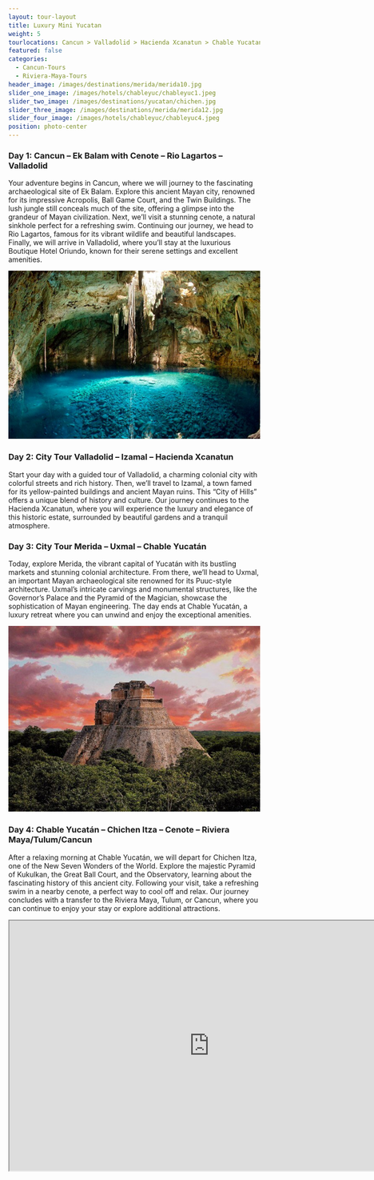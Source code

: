 ```yaml
---
layout: tour-layout
title: Luxury Mini Yucatan
weight: 5
tourlocations: Cancun > Valladolid > Hacienda Xcanatun > Chable Yucatan > Riviera Maya
featured: false
categories:
  - Cancun-Tours
  - Riviera-Maya-Tours
header_image: /images/destinations/merida/merida10.jpg
slider_one_image: /images/hotels/chableyuc/chableyuc1.jpeg
slider_two_image: /images/destinations/yucatan/chichen.jpg
slider_three_image: /images/destinations/merida/merida12.jpg
slider_four_image: /images/hotels/chableyuc/chableyuc4.jpeg
position: photo-center
---
```


### Day 1: Cancun – Ek Balam with Cenote – Rio Lagartos – Valladolid

Your adventure begins in Cancun, where we will journey to the fascinating archaeological site of Ek Balam. Explore this ancient Mayan city, renowned for its impressive Acropolis, Ball Game Court, and the Twin Buildings. The lush jungle still conceals much of the site, offering a glimpse into the grandeur of Mayan civilization. Next, we’ll visit a stunning cenote, a natural sinkhole perfect for a refreshing swim. Continuing our journey, we head to Rio Lagartos, famous for its vibrant wildlife and beautiful landscapes. Finally, we will arrive in Valladolid, where you’ll stay at the luxurious Boutique Hotel Oriundo, known for their serene settings and excellent amenities.

![](/images/destinations/yucatan/yucatan8.jpg)

### Day 2: City Tour Valladolid – Izamal – Hacienda Xcanatun

Start your day with a guided tour of Valladolid, a charming colonial city with colorful streets and rich history. Then, we’ll travel to Izamal, a town famed for its yellow-painted buildings and ancient Mayan ruins. This “City of Hills” offers a unique blend of history and culture. Our journey continues to the Hacienda Xcanatun, where you will experience the luxury and elegance of this historic estate, surrounded by beautiful gardens and a tranquil atmosphere.

### Day 3: City Tour Merida – Uxmal – Chable Yucatán

Today, explore Merida, the vibrant capital of Yucatán with its bustling markets and stunning colonial architecture. From there, we’ll head to Uxmal, an important Mayan archaeological site renowned for its Puuc-style architecture. Uxmal’s intricate carvings and monumental structures, like the Governor’s Palace and the Pyramid of the Magician, showcase the sophistication of Mayan engineering. The day ends at Chable Yucatán, a luxury retreat where you can unwind and enjoy the exceptional amenities.

![](/images/destinations/yucatan/yucatan9.jpg)

### Day 4: Chable Yucatán – Chichen Itza – Cenote – Riviera Maya/Tulum/Cancun

After a relaxing morning at Chable Yucatán, we will depart for Chichen Itza, one of the New Seven Wonders of the World. Explore the majestic Pyramid of Kukulkan, the Great Ball Court, and the Observatory, learning about the fascinating history of this ancient city. Following your visit, take a refreshing swim in a nearby cenote, a perfect way to cool off and relax. Our journey concludes with a transfer to the Riviera Maya, Tulum, or Cancun, where you can continue to enjoy your stay or explore additional attractions.

<div class="map-container">

<iframe src="https://www.google.com/maps/d/u/0/embed?mid=1hXO0LcfrxHWuPfMBnQL_REZo9M00a_Q&amp;ehbc=2E312F&amp;noprof=1" width="800" height="500"></iframe>

</div>

&nbsp;